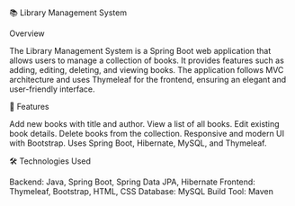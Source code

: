 📚 Library Management System

Overview

The Library Management System is a Spring Boot web application that allows users to manage a collection of books. It provides features such as adding, editing, deleting, and viewing books. The application follows MVC architecture and uses Thymeleaf for the frontend, ensuring an elegant and user-friendly interface.

🚀 Features

Add new books with title and author.
View a list of all books.
Edit existing book details.
Delete books from the collection.
Responsive and modern UI with Bootstrap.
Uses Spring Boot, Hibernate, MySQL, and Thymeleaf.

🛠️ Technologies Used

Backend: Java, Spring Boot, Spring Data JPA, Hibernate
Frontend: Thymeleaf, Bootstrap, HTML, CSS
Database: MySQL
Build Tool: Maven

